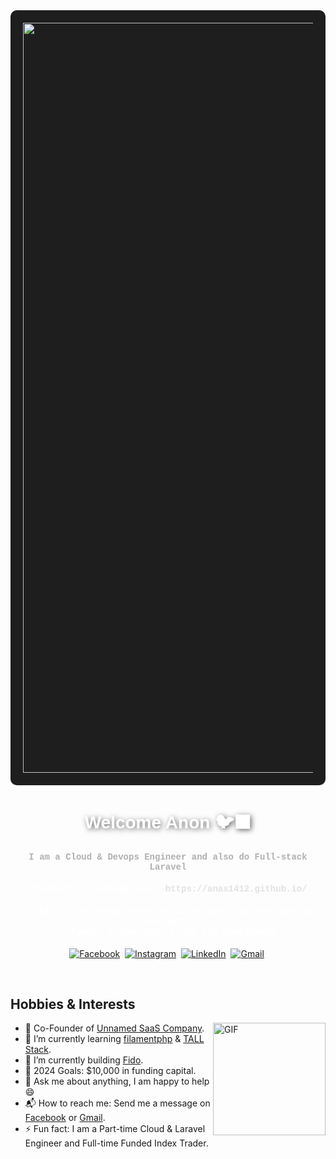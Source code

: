 <div style="text-align: center; background-color: #1e1e1e; padding: 20px; border-radius: 10px;">
  <img align="center" alt="visitors" src="https://c.tenor.com/A-TvhEb_HE8AAAAC/kizumonogatari-anime.gif" width="1200"/>
</div>

<h1 style="font-family: 'Arial', sans-serif; color: #fff; text-shadow: 2px 2px 8px rgba(0, 0, 0, 0.6);" align="center"><b>Welcome Anon 🐦‍⬛</b></h1>

<h4 style="color: #b0b0b0; font-family: 'Courier New', monospace;" align="center"><b>I am a Cloud & Devops Engineer and also do Full-stack Laravel</b></h4>

<h4 style="color: #fff; font-family: 'Courier New', monospace;" align="center">
  Checkout my amazing blog: <a href="https://anas1412.github.io/" style="color: #e2e2e2; text-decoration: none; font-weight: bold;">https://anas1412.github.io/</a>
</h4>

<h4 style="color: #fff; font-family: 'Courier New', monospace;" align="center"><b>
  “Taking a new step, uttering a new word, is what people fear most.” <br> 
  ― Fyodor Dostoevsky, Crime and Punishment</b>
</h4>

<p align="center">
  <a href="https://www.facebook.com/anasb1412"><img src="https://img.shields.io/badge/facebook-%231877F2.svg?&style=for-the-badge&logo=facebook&logoColor=white" alt="Facebook" /></a>&nbsp;
  <a href="https://www.instagram.com/villainesthetic/"><img src="https://img.shields.io/badge/instagram-%23E4405F.svg?&style=for-the-badge&logo=instagram&logoColor=white" alt="Instagram" /></a>&nbsp;
  <a href="https://tn.linkedin.com/in/anas-bassoumi/"><img src="https://img.shields.io/badge/linkedin-%230077B5.svg?&style=for-the-badge&logo=linkedin&logoColor=white" alt="LinkedIn" /></a>&nbsp;
  <a href="https://mail.google.com/mail/?view=cm&fs=1&to=anasbassoumi@gmail.com"><img src="https://img.shields.io/badge/gmail-%23D14836.svg?&style=for-the-badge&logo=gmail&logoColor=white" alt="Gmail"/></a>&nbsp;
</p>

<br>

<h2> Hobbies & Interests</h2>

<img align="right" height="180px" alt="GIF" src="https://i.pinimg.com/originals/c8/cc/44/c8cc44d4a558a872b28b82cc738c3d39.gif" />

- 🧗 Co-Founder of [Unnamed SaaS Company](https://github.io/anas1412).
- 🌱 I’m currently learning [filamentphp](https://filamentphp.com/) & [TALL Stack](https://tallstack.dev/).
- 🔭 I’m currently building [Fido](https://github.com/anas1412/Fido).
- 🥅 2024 Goals: $10,000 in funding capital.
- 💬 Ask me about anything, I am happy to help :smile:
- 📬 How to reach me: Send me a message on [Facebook](https://www.facebook.com/anasb1412/) or [Gmail](https://mail.google.com/mail/?view=cm&fs=1&to=anasbassoumi@gmail.com).
- ⚡ Fun fact: I am a Part-time Cloud & Laravel Engineer and Full-time Funded Index Trader.
